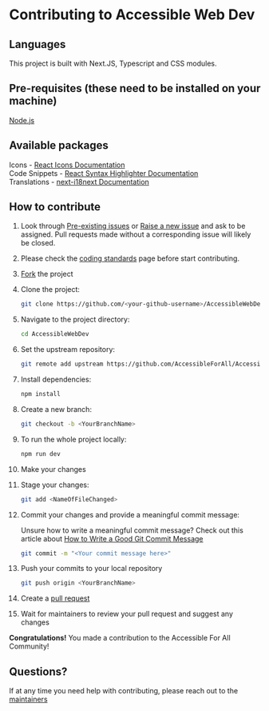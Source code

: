 # Contributing to Accessible Web Dev

## Languages

This project is built with Next.JS, Typescript and CSS modules.

## Pre-requisites (these need to be installed on your machine)

[Node.js](https://nodejs.org/en/)

## Available packages

Icons - [React Icons Documentation]( https://react-icons.github.io/react-icons)  
Code Snippets - [React Syntax Highlighter Documentation](https://github.com/react-syntax-highlighter/react-syntax-highlighter)  
Translations - [next-i18next Documentation](https://next.i18next.com/)  

## How to contribute

1. Look through [Pre-existing issues](https://github.com/AccessibleForAll/AccessibleWebDev/issues) or [Raise a new issue](https://github.com/AccessibleForAll/AccessibleWebDev/issues/new/choose) and ask to be assigned. Pull requests made without a corresponding issue will likely be closed.
2. Please check the [coding standards](https://github.com/AccessibleForAll/AccessibleWebDev/blob/main/CODING_STANDARDS.md) page before start contributing.
3. [Fork](https://github.com/AccessibleForAll/AccessibleWebDev/fork) the project
4. Clone the project:

    ```bash
    git clone https://github.com/<your-github-username>/AccessibleWebDev
    ```

5. Navigate to the project directory:

    ```bash
    cd AccessibleWebDev
    ```

6. Set the upstream repository:

    ```bash
    git remote add upstream https://github.com/AccessibleForAll/AccessibleWebDev.git
    ```

7. Install dependencies:

    ```bash
    npm install
    ```

8. Create a new branch:

    ```bash
    git checkout -b <YourBranchName>
    ```

9. To run the whole project locally:

    ```bash
    npm run dev
    ```

10. Make your changes
11. Stage your changes:

    ```bash
    git add <NameOfFileChanged>
    ```

12. Commit your changes and provide a meaningful commit message:

    Unsure how to write a meaningful commit message? Check out this article about [How to Write a Good Git Commit Message](https://blog.ossph.org/how-to-write-a-good-git-commit-message/#:~:text=To%20set%20up%20a%20Git,t%20meet%20the%20specified%20format.)

    ```bash
    git commit -m "<Your commit message here>"
    ```

13. Push your commits to your local repository

    ```bash
    git push origin <YourBranchName>
    ```

14. Create a [pull request](https://docs.github.com/en/pull-requests/collaborating-with-pull-requests/proposing-changes-to-your-work-with-pull-requests/creating-a-pull-request)
15. Wait for maintainers to review your pull request and suggest any changes

**Congratulations!** You made a contribution to the Accessible For All Community!

## Questions?

If at any time you need help with contributing, please reach out to the [maintainers](https://github.com/AccessibleForAll/Support/blob/main/README.md#our-maintainers)
